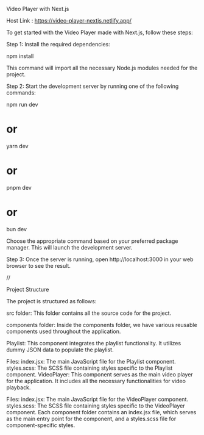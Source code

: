 Video Player with Next.js

Host Link : https://video-player-nextjs.netlify.app/

To get started with the Video Player made with Next.js, follow these steps:

Step 1: Install the required dependencies:

npm install

This command will import all the necessary Node.js modules needed for the project.

Step 2: Start the development server by running one of the following commands:

npm run dev
# or
yarn dev
# or
pnpm dev
# or
bun dev

Choose the appropriate command based on your preferred package manager. This will launch the development server.

Step 3: Once the server is running, open http://localhost:3000 in your web browser to see the result.

// 

Project Structure

The project is structured as follows:

src folder: This folder contains all the source code for the project.

components folder: Inside the components folder, we have various reusable components used throughout the application.

Playlist: This component integrates the playlist functionality. It utilizes dummy JSON data to populate the playlist.

Files:
index.jsx: The main JavaScript file for the Playlist component.
styles.scss: The SCSS file containing styles specific to the Playlist component.
VideoPlayer: This component serves as the main video player for the application. It includes all the necessary functionalities for video playback.

Files:
index.jsx: The main JavaScript file for the VideoPlayer component.
styles.scss: The SCSS file containing styles specific to the VideoPlayer component.
Each component folder contains an index.jsx file, which serves as the main entry point for the component, and a styles.scss file for component-specific styles.
